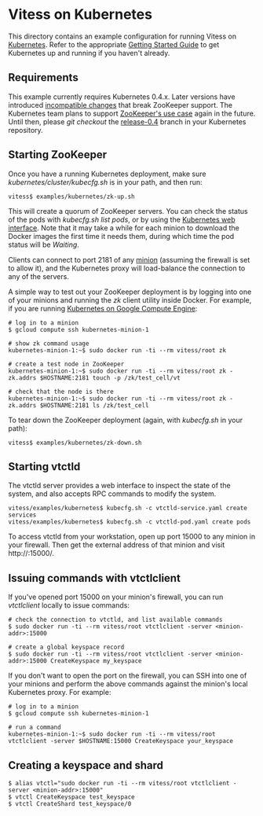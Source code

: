 # Vitess on Kubernetes

This directory contains an example configuration for running Vitess on
[Kubernetes](https://github.com/GoogleCloudPlatform/kubernetes/). Refer to the
appropriate [Getting Started Guide](https://github.com/GoogleCloudPlatform/kubernetes/#contents)
to get Kubernetes up and running if you haven't already.

## Requirements

This example currently requires Kubernetes 0.4.x.
Later versions have introduced
[incompatible changes](https://groups.google.com/forum/#!topic/kubernetes-announce/idiwm36dN-g)
that break ZooKeeper support. The Kubernetes team plans to support
[ZooKeeper's use case](https://github.com/GoogleCloudPlatform/kubernetes/issues/1802)
again in the future. Until then, please *git checkout* the
[release-0.4](https://github.com/GoogleCloudPlatform/kubernetes/tree/release-0.4)
branch in your Kubernetes repository.

## Starting ZooKeeper

Once you have a running Kubernetes deployment, make sure
*kubernetes/cluster/kubecfg.sh* is in your path, and then run:

```
vitess$ examples/kubernetes/zk-up.sh
```

This will create a quorum of ZooKeeper servers. You can check the status of the
pods with *kubecfg.sh list pods*, or by using the
[Kubernetes web interface](https://github.com/GoogleCloudPlatform/kubernetes/blob/master/docs/ux.md).
Note that it may take a while for each minion to download the Docker images the
first time it needs them, during which time the pod status will be *Waiting*.

Clients can connect to port 2181 of any
[minion](https://github.com/GoogleCloudPlatform/kubernetes/blob/master/DESIGN.md#cluster-architecture)
(assuming the firewall is set to allow it), and the Kubernetes proxy will
load-balance the connection to any of the servers.

A simple way to test out your ZooKeeper deployment is by logging into one of
your minions and running the *zk* client utility inside Docker. For example, if
you are running [Kubernetes on Google Compute Engine](https://github.com/GoogleCloudPlatform/kubernetes/blob/master/docs/getting-started-guides/gce.md):

```
# log in to a minion
$ gcloud compute ssh kubernetes-minion-1

# show zk command usage
kubernetes-minion-1:~$ sudo docker run -ti --rm vitess/root zk

# create a test node in ZooKeeper
kubernetes-minion-1:~$ sudo docker run -ti --rm vitess/root zk -zk.addrs $HOSTNAME:2181 touch -p /zk/test_cell/vt

# check that the node is there
kubernetes-minion-1:~$ sudo docker run -ti --rm vitess/root zk -zk.addrs $HOSTNAME:2181 ls /zk/test_cell
```

To tear down the ZooKeeper deployment (again, with *kubecfg.sh* in your path):

```
vitess$ examples/kubernetes/zk-down.sh
```

## Starting vtctld

The vtctld server provides a web interface to inspect the state of the system,
and also accepts RPC commands to modify the system.

```
vitess/examples/kubernetes$ kubecfg.sh -c vtctld-service.yaml create services
vitess/examples/kubernetes$ kubecfg.sh -c vtctld-pod.yaml create pods
```

To access vtctld from your workstation, open up port 15000 to any minion in your
firewall. Then get the external address of that minion and visit http://<minion-addr>:15000/.

## Issuing commands with vtctlclient

If you've opened port 15000 on your minion's firewall, you can run *vtctlclient*
locally to issue commands:

```
# check the connection to vtctld, and list available commands
$ sudo docker run -ti --rm vitess/root vtctlclient -server <minion-addr>:15000

# create a global keyspace record
$ sudo docker run -ti --rm vitess/root vtctlclient -server <minion-addr>:15000 CreateKeyspace my_keyspace
```

If you don't want to open the port on the firewall, you can SSH into one of your
minions and perform the above commands against the minion's local Kubernetes proxy.
For example:

```
# log in to a minion
$ gcloud compute ssh kubernetes-minion-1

# run a command
kubernetes-minion-1:~$ sudo docker run -ti --rm vitess/root vtctlclient -server $HOSTNAME:15000 CreateKeyspace your_keyspace
```

## Creating a keyspace and shard

```
$ alias vtctl="sudo docker run -ti --rm vitess/root vtctlclient -server <minion-addr>:15000"
$ vtctl CreateKeyspace test_keyspace
$ vtctl CreateShard test_keyspace/0
```
